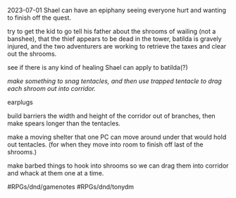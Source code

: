 2023-07-01
Shael can have an epiphany seeing everyone hurt and wanting to finish off the quest.

try to get the kid to go tell his father about the shrooms of wailing (not a banshee), that the thief appears to be dead in the tower, batilda is gravely injured, and the two adventurers are working to retrieve the taxes and clear out the shrooms.

see if there is any kind of healing Shael can apply to batilda(?)

*make something to snag tentacles, and then use trapped tentacle to drag each shroom out into corridor.*

earplugs

build barriers the width and height of the corridor out of branches, then make spears longer than the tentacles.

make a moving shelter that one PC can move around under that would hold out tentacles.  (for when they move into room to finish off last of the shrooms.)

make barbed things to hook into shrooms so we can drag them into corridor and whack at them one at a time.


#RPGs/dnd/gamenotes
#RPGs/dnd/tonydm


